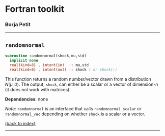 

# Fortran toolkit

### Borja Petit

---

## ```randomnormal```

```fortran
subroutine randomnormal(shock,mu,std)
  implicit none
  real(kind=8) , intent(in)  :: mu,std
  real(kind=8) , intent(out) :: shock ! or shock(:)
```

This function returns a random number/vector drawn from a distribution $N(\mu,\sigma)$. The output, ```shock```, can either be a scalar or a vector of dimension-$n$ (it does not work with matrices).

**Dependencies**: none

_Note_: ```randomnormal``` is an interface that calls ```randomnormal_scalar``` or ```randomnormal_vec``` depending on whether ```shock``` is a scalar or a vector.

[(back to index)](../index.md)

---
